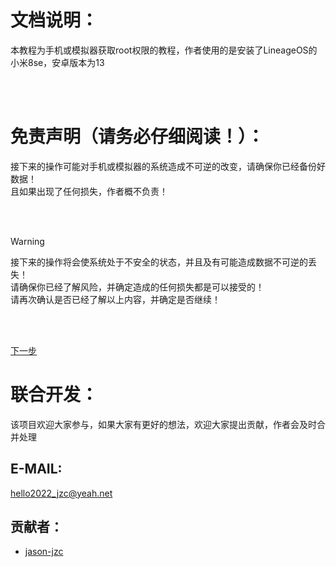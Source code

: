 # 文档说明：
  本教程为手机或模拟器获取root权限的教程，作者使用的是安装了LineageOS的小米8se，安卓版本为13  

<br><br>

# 免责声明（请务必仔细阅读！）：
  接下来的操作可能对手机或模拟器的系统造成不可逆的改变，请确保你已经备份好数据！<br>
  且如果出现了任何损失，作者概不负责！<br>

<br><br>

>[!WARNING]
>接下来的操作将会使系统处于不安全的状态，并且及有可能造成数据不可逆的丢失！<br>
>请确保你已经了解风险，并确定造成的任何损失都是可以接受的！<br>
>请再次确认是否已经了解以上内容，并确定是否继续！<br>

<br><br>

[下一步](/tutorial/INSTALL_MITMPROXY_CA.md)  

# 联合开发：
  该项目欢迎大家参与，如果大家有更好的想法，欢迎大家提出贡献，作者会及时合并处理  
  ## E-MAIL:
  hello2022_jzc@yeah.net  
  ## 贡献者：
  * [jason-jzc](https://github.com/jason-jzc)